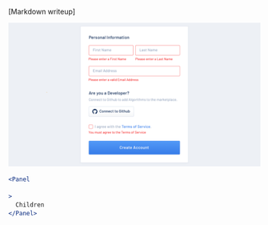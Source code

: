 [Markdown writeup]

<img src="public/images/components/Panel/1.png" alt="Panel 1" style="max-width: 100%;" /><br />

```jsx
<Panel

>
  Children
</Panel>
```

